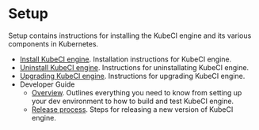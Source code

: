 # Setup

Setup contains instructions for installing the KubeCI engine and its various components in Kubernetes.

- [Install KubeCI engine](/docs/setup/install.md). Installation instructions for KubeCI engine.
- [Uninstall KubeCI engine](/docs/setup/uninstall.md). Instructions for uninstallating KubeCI engine.
- [Upgrading KubeCI engine](/docs/setup/upgrade.md). Instructions for upgrading KubeCI engine.
- Developer Guide
  - [Overview](/docs/setup/developer-guide/overview.md). Outlines everything you need to know from setting up your dev environment to how to build and test KubeCI engine.
  - [Release process](/docs/setup/developer-guide/release.md). Steps for releasing a new version of KubeCI engine.
